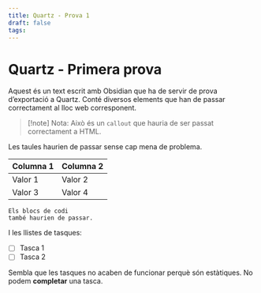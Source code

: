 ```yaml
---
title: Quartz - Prova 1
draft: false
tags:
---
```

# Quartz - Primera prova

Aquest és un text escrit amb Obsidian que ha de servir de prova d’exportació a Quartz. Conté diversos elements que han de passar correctament al lloc web corresponent.

>[!note] Nota:
>Això és un `callout` que hauria de ser passat correctament a HTML.

Les taules haurien de passar sense cap mena de problema. 

| Columna 1 | Columna 2 |
| ---- | ---- |
| Valor 1 | Valor 2 |
| Valor 3 | Valor 4 |
```
Els blocs de codi
també haurien de passar.
```

I les llistes de tasques:
- [ ] Tasca 1
- [ ] Tasca 2

Sembla que les tasques no acaben de funcionar perquè són estàtiques. No podem **completar** una tasca.